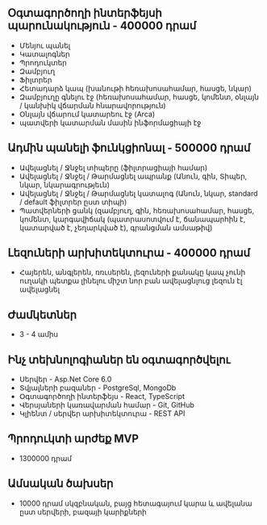 ## Օգտագործողի ինտերֆեյսի պարունակություն - 400000 դրամ
- Մենյու պանել
- Կատալոգներ
- Պրոդուկտեր
- Զամբյուղ
- Ֆիլտրեր
- Հետադարձ կապ (խանութի հեռախոսահամար, հասցե, նկար)
- Զամբյուղը գնելու էջ (հեռախոսահամար, հասցե, կոմենտ, օնլայն / կանխիկ վճարման հնարավորություն)
- Օնլայն վճարում կատարեու էջ (Arca)
- պատվերի կատարման մասին ինֆորմացիայի էջ


## Ադմին պանելի ֆունկցիոնալ - 500000 դրամ

- Ավելացնել / Ջնջել տիպերը (ֆիլտրացիայի համար)
- Ավելացնել / Ջնջել / Թարմացնել ապրանք (Անուն, գին, Տիպեր, նկար, նկարագրությեւն)
- Ավելացնել / Ջնջել / Թարմացնել կատալոգ (Անուն, նկար, standard / default ֆիլտրեր ըստ տիպի)
- Պատվերների ցանկ (զամբյուղ, գին, հեռախոսահամար, հասցե, կոմենտ, կարգավիճակ (պատրասոտվում է, ճանապարհին է, կատարված է, չեղարկված է), գրանցման ամսաթիվ)

## Լեզուների արխիտեկտուրա - 400000 դրամ

- Հայերեն, անգլերեն, ռռւսերեն, լեզուների քանակը կապ չունի ուղակի պետքա լինելու միշտ նոր բան ավելացնլուց լեզուն էլ ավելացնել

## Ժամկետներ

- 3 - 4 ամիս


## Ինչ տեխնոլոգիաներ են օգտագործվելու
 - Սերվեր - Asp.Net Core 6.0
 - Տվյալների բազաներ - PostgreSql, MongoDb
 - Օգտագործողի ինտերֆեյս - React, TypeScript
 - Վերսյաների կառավարման համար - Git, GitHub
 - Կլիենտ / սերվեր արխիտեկտուրա - REST API

## Պրոդուկտի արժեք MVP 

- 1300000 դրամ


## Ամսական ծախսեր
- 10000 դրամ սկզբնական, բայց հետագայում կարա և ավելանա ըստ սերվերի, բազայի կարիքների













